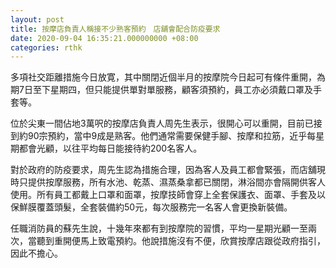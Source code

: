 ```yaml
---
layout: post
title: 按摩店負責人稱接不少熟客預約　店舖會配合防疫要求
date: 2020-09-04 16:35:21.000000000 +08:00
categories: rthk
---
```


多項社交距離措施今日放寛，其中關閉近個半月的按摩院今日起可有條件重開，為期7日至下星期四，但只能提供單對單服務，顧客須預約，員工亦必須戴口罩及手套等。

位於尖東一間佔地3萬呎的按摩店負責人周先生表示，很開心可以重開，目前已接到約90宗預約，當中9成是熟客。他們通常需要保健手腳、按摩和拉筋，近乎每星期都會光顧，以往平均每日能接待約200名客人。

對於政府的防疫要求，周先生認為措施合理，因為客人及員工都會緊張，而店舖現時只提供按摩服務，所有水池、乾蒸、濕蒸桑拿都已關閉，淋浴間亦會隔開供客人使用。所有員工都戴上口罩和面罩，按摩技師會穿上全套保護衣、面罩、手套及以保鮮膜覆蓋頭髮，全套裝備約50元，每次服務完一名客人會更換新裝備。

任職消防員的蘇先生說，十幾年來都有到按摩院的習慣，平均一星期光顧一至兩次，當聽到重開便馬上致電預約。他說措施沒有不便，欣賞按摩店跟從政府指引，因此不擔心。
